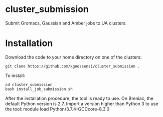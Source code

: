 # cluster_submission
Submit Gromacs, Gaussian and Amber jobs to UA clusters.

# Installation
Download the code to your home directory on one of the clusters:
```
git clone https://github.com/kgoossens1/cluster_submission .
```
To install:
```
cd cluster_submission
bash install_job_submission.sh
```
After the installation procedure, the tool is ready to use. 
On Breniac, the default Python version is 2.7. Import a version higher than Python 3 to use the tool:
module load Python/3.7.4-GCCcore-8.3.0
